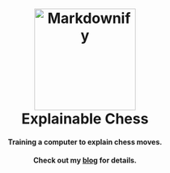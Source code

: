 
<h1 align="center">
  <img src="https://user-images.githubusercontent.com/12135433/58001155-5abcd380-7ae3-11e9-8694-742710667a48.png" alt="Markdownify" width="200"></img>
  <br>
  Explainable Chess
  <br>
</h1>

<h4 align="center">Training a computer to explain chess moves.</h4>
<h4 align="center">Check out my <a href="https://robinweitzel.github.io/nn-project/">blog<a> for details.</h4>